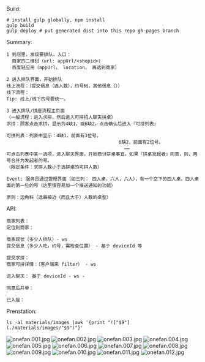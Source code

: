 
Build:

```
# install gulp globally, npm install
gulp build
gulp deploy # put generated dist into this repo gh-pages branch
```

Summary:

```
1 到店里，发现要排队，入口：
  商家的二维码（url: appUrl/<shopid>）
  百度轻应用（appUrl， location， 再选到商家）

2 进入排队界面，开始排队
线上流程：（提交信息（选人数），约号码，其他信息（））
线下流程：
Tip: 线上/线下的号要统一。

3 进入排队/拼座流程主页面
（一般流程：进入求拼，然后进入可拼招人聊天拼桌）
求拼：顾客点击求拼，显示为4缺1，或6缺2。点击确认后进入『可拼列表』

可拼列表：列表中显示：4缺1，前面有3位号。
                                         6缺2，前面有2位号。
                                           ……
可点击列表中某一选项，进入聊天界面，开始商讨拼桌事宜。如果『拼桌发起者』同意，则，两号合并为发起者的号。
（限定条件：求拼人数小于选拼桌的可拼人数）

Event: 服务员通过管理界面（如三列： 四人桌，六人，八人），有一个空下的四人桌，四人桌面的第一位的号（这里很容易加一个推送通知的功能）

原则：边角料（选最接近（而且大于）人数的桌型）
```


API:

```
商家列表：
定位到商家：

商家现状（多少人排队）- ws
提交信息（多少人吃，约号，需检查位置） - 基于 deviceId 等

提交求拼：
商家可拼详情：（客户端来 filter） - ws

进入聊天： 基于 deviceId - ws - 

同意后并单：

已入座：
```

Prenstation:

```
ls -al materials/images |awk '{print "!["$9"](./materials/images/"$9")"}'
```

![onefan.001.jpg](./materials/images/onefan.001.jpg)
![onefan.002.jpg](./materials/images/onefan.002.jpg)
![onefan.003.jpg](./materials/images/onefan.003.jpg)
![onefan.004.jpg](./materials/images/onefan.004.jpg)
![onefan.005.jpg](./materials/images/onefan.005.jpg)
![onefan.006.jpg](./materials/images/onefan.006.jpg)
![onefan.007.jpg](./materials/images/onefan.007.jpg)
![onefan.008.jpg](./materials/images/onefan.008.jpg)
![onefan.009.jpg](./materials/images/onefan.009.jpg)
![onefan.010.jpg](./materials/images/onefan.010.jpg)
![onefan.011.jpg](./materials/images/onefan.011.jpg)
![onefan.012.jpg](./materials/images/onefan.012.jpg)
